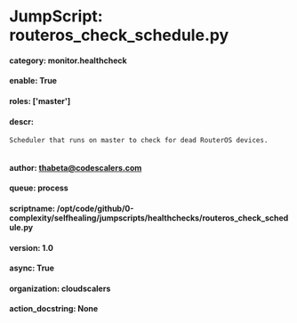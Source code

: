 
# JumpScript: routeros_check_schedule.py
        
#### category: monitor.healthcheck
#### enable: True
#### roles: ['master']
#### descr: 
```
Scheduler that runs on master to check for dead RouterOS devices.


```
#### author: thabeta@codescalers.com
#### queue: process
#### scriptname: /opt/code/github/0-complexity/selfhealing/jumpscripts/healthchecks/routeros_check_schedule.py
#### version: 1.0
#### async: True
#### organization: cloudscalers
#### action_docstring: None